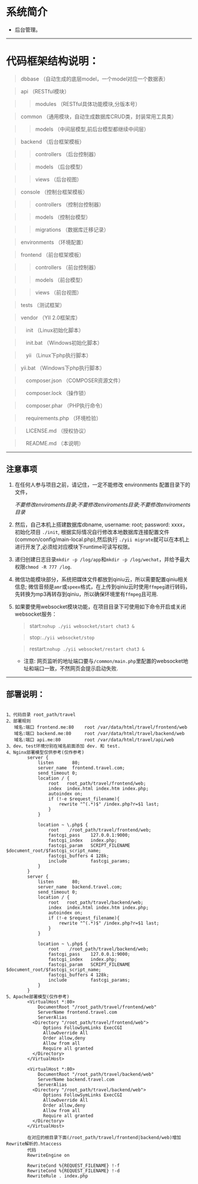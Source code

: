 # 系统简介

* 后台管理。

***

# 代码框架结构说明：

> dbbase （自动生成的底层model，一个model对应一个数据表）

> api （RESTful模块）

>> modules （RESTful具体功能模块,分版本号）

> common （通用模块，自动生成数据库CRUD类，封装常用工具类）

>> models （中间层模型,前后台模型都继续中间层）

> backend （后台框架模板）

>> controllers （后台控制器）

>> models （后台模型）

>> views （后台视图）

> console （控制台框架模板）

>> controllers （控制台控制器）

>> models （控制台模型）

>> migrations （数据库迁移记录）

> environments （环境配置）

> frontend （前台框架模板）

>> controllers （前台控制器）

>> models （前台模型）

>> views （前台视图）

> tests （测试框架）

> vendor （YII 2.0框架库）

>　init （Linux初始化脚本）

>　init.bat （Windows初始化脚本）

>　yii （Linux下php执行脚本）

>  yii.bat （Windows下php执行脚本）

>　composer.json （COMPOSER资源文件）

>　composer.lock （操作锁）

>　composer.phar （PHP执行命令）

>　requirements.php （环境检验）

>　LICENSE.md  （授权协议）

>　README.md   （本说明）

***

## 注意事项

1. 在任何人参与项目之前，请记住，一定不能修改 environments 配置目录下的文件，

   *不要修改enviroments目录;不要修改enviroments目录;不要修改enviroments目录*

2. 然后，自己本机上搭建数据库dbname,  username: root; password: xxxx，初始化项目 `./init`,
   根据实际情况自行修改本地数据库连接配置文件(common/config/main-local.php),然后执行 `./yii migrate`就可以在本机上进行开发了,必须给对应模块下runtime可读写权限。

3. 递归创建日志目录`mkdir -p /log/app`和`mkdir -p /log/wechat`，并给予最大权限`chmod -R 777 /log`.

4. 微信功能模块部分，系统把媒体文件都放到qiniu云，所以需要配置qiniu相关信息;
   微信音频是`amr`或`speex`格式，在上传到qiniu云时使用`ffmpeg`进行转码，先转换为mp3再转存到qiniu，所以确保环境里有`ffmpeg`且可用.

5. 如果要使用websocket模块功能，在项目目录下可使用如下命令开启或关闭websocket服务：

   > start:`nohup ./yii websocket/start chat3 &`

   > stop:`./yii websocket/stop`

   > restart:`nohup ./yii websocket/restart chat3 &`

   * 注意: 网页监听的地址端口要与`/common/main.php`里配置的websocket地址和端口一致，不然网页会提示启动失败.

***

## 部署说明：

```

1、代码目录 root_path/travel
2、部署规则
   域名:端口 frontend.me:80    root /var/data/html/travel/frontend/web
   域名:端口 backend.me:80     root /var/data/html/travel/backend/web
   域名:端口 api.me:80         root /var/data/html/travel/api/web
3、dev、test环境分别在域名前面添加 dev. 和 test.
4、Nginx部署模型仅供参考(仅作参考)
		server {
	        listen       80;
	        server_name  frontend.travel.com;
			send_timeout 0;
	        location / {
	            root   root_path/travel/frontend/web;
	            index  index.html index.htm index.php;
				autoindex on;
				if (!-e $request_filename){
					rewrite "^(.*)$" /index.php?r=$1 last;
				}
	        }

	        location ~ \.php$ {
				root	/root_path/travel/frontend/web;
				fastcgi_pass	127.0.0.1:9000;
				fastcgi_index	index.php;
				fastcgi_param	SCRIPT_FILENAME  $document_root/$fastcgi_script_name;
				fastcgi_buffers 4 128k;
				include			fastcgi_params;
			}
	    }
	    server {
	        listen       80;
	        server_name  backend.travel.com;
			send_timeout 0;
	        location / {
	            root   root_path/travel/backend/web;
	            index  index.html index.htm index.php;
				autoindex on;
				if (!-e $request_filename){
					rewrite "^(.*)$" /index.php?r=$1 last;
				}
	        }

	        location ~ \.php$ {
				root	/root_path/travel/backend/web;
				fastcgi_pass	127.0.0.1:9000;
				fastcgi_index	index.php;
				fastcgi_param	SCRIPT_FILENAME  $document_root/$fastcgi_script_name;
				fastcgi_buffers 4 128k;
				include			fastcgi_params;
			}
	    }
5、Apache部署模型(仅作参考)
		<VirtualHost *:80>
		    DocumentRoot "/root_path/travel/frontend/web"
		    ServerName frontend.travel.com
		    ServerAlias
		  <Directory "/root_path/travel/frontend/web">
		      Options FollowSymLinks ExecCGI
		      AllowOverride All
		      Order allow,deny
		      Allow from all
		      Require all granted
		  </Directory>
		</VirtualHost>

		<VirtualHost *:80>
		    DocumentRoot "/root_path/travel/backend/web"
		    ServerName backend.travel.com
		    ServerAlias
		  <Directory "/root_path/travel/backend/web">
		      Options FollowSymLinks ExecCGI
		      AllowOverride All
		      Order allow,deny
		      Allow from all
		      Require all granted
		  </Directory>
		</VirtualHost>

		在对应的根目录下面(/root_path/travel/frontend|backend/web)增加Rewrite解析的.htaccess
		代码
		RewriteEngine on

		RewriteCond %{REQUEST_FILENAME} !-f
		RewriteCond %{REQUEST_FILENAME} !-d
		RewriteRule . index.php

```
